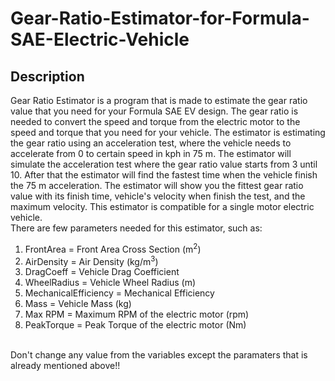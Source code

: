 # Gear-Ratio-Estimator-for-Formula-SAE-Electric-Vehicle

## Description
Gear Ratio Estimator is a program that is made to estimate the gear ratio value that you need for your Formula SAE EV design. The gear ratio is needed to convert the speed and torque from the electric motor to the speed and torque that you need for your vehicle. The estimator is estimating the gear ratio using an acceleration test, where the vehicle needs to accelerate from 0 to certain speed in kph in 75 m. The estimator will simulate the acceleration test where the gear ratio value starts from 3 until 10. After that the estimator will find the fastest time when the vehicle finish the 75 m acceleration. The estimator will show you the fittest gear ratio value with its finish time, vehicle's velocity when finish the test, and the maximum velocity. This estimator is compatible for a single motor electric vehicle.
<br>
There are few parameters needed for this estimator, such as:
1. FrontArea = Front Area Cross Section (m<sup>2</sup>)
2. AirDensity = Air Density (kg/m<sup>3</sup>)
3. DragCoeff = Vehicle Drag Coefficient
4. WheelRadius = Vehicle Wheel Radius (m)
5. MechanicalEfficiency = Mechanical Efficiency
6. Mass = Vehicle Mass (kg)
7. Max RPM = Maximum RPM of the electric motor (rpm)
8. PeakTorque = Peak Torque of the electric motor (Nm)
<br>
Don't change any value from the variables except the paramaters that is already mentioned above!!
